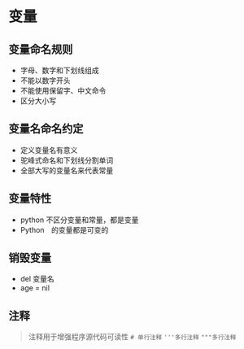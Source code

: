 # 变量

## 变量命名规则
- 字母、数字和下划线组成
- 不能以数字开头
- 不能使用保留字、中文命令
- 区分大小写

## 变量名命名约定
- 定义变量名有意义
- 驼峰式命名和下划线分割单词
- 全部大写的变量名来代表常量


## 变量特性
- python 不区分变量和常量，都是变量
- Python　的变量都是可变的

## 销毁变量
- del 变量名
- age = nil


## 注释
> 注释用于增强程序源代码可读性
`# 单行注释`
`'''多行注释`
`"""多行注释`